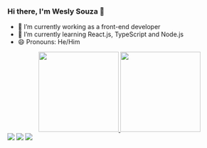 ### Hi there, I'm Wesly Souza 👋


- 🔭 I’m currently working as a front-end developer
- 🌱 I’m currently learning React.js, TypeScript and Node.js
- 😄 Pronouns: He/Him

<div align="center">
  <a href="https://github.com/weslybrandao">
  <img height="180em" src="https://github-readme-stats.vercel.app/api?username=weslybrandao&show_icons=true&theme=dracula&include_all_commits=true&count_private=true"/>
  <img height="180em" src="https://github-readme-stats.vercel.app/api/top-langs/?username=weslybrandao&layout=compact&langs_count=7&theme=dracula"/>
</div>
 
<div> 
  <a href="https://instagram.com/wesly_b.s" target="_blank"><img src="https://img.shields.io/badge/-Instagram-%23E4405F?style=for-the-badge&logo=instagram&logoColor=white" target="_blank"></a>
  <a href = "mailto:brandaowesly@gmail.com"><img src="https://img.shields.io/badge/-Gmail-%23333?style=for-the-badge&logo=gmail&logoColor=white" target="_blank"></a>
  <a href="https://www.linkedin.com/in/wesly-brand%C3%A3o-35999a154/" target="_blank"><img src="https://img.shields.io/badge/-LinkedIn-%230077B5?style=for-the-badge&logo=linkedin&logoColor=white" target="_blank"></a> 

</div>
